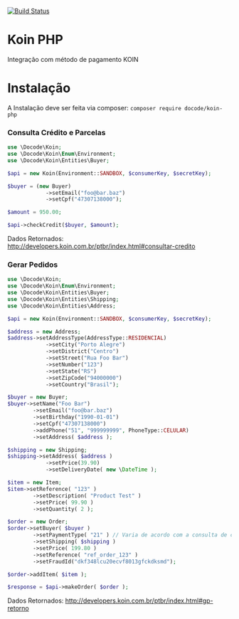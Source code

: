 [![Build Status](https://travis-ci.org/docode-web/koin-php.svg?branch=master)](https://travis-ci.org/docode-web/koin-php)

# Koin PHP
Integração com método de pagamento KOIN

# Instalação
A Instalação deve ser feita via composer:
`composer require docode/koin-php`

### Consulta Crédito e Parcelas
```php
use \Docode\Koin;
use \Docode\Koin\Enum\Environment;
use \Docode\Koin\Entities\Buyer;

$api = new Koin(Environment::SANDBOX, $consumerKey, $secretKey);

$buyer = (new Buyer)
            ->setEmail("foo@bar.baz")
            ->setCpf("47307138000");

$amount = 950.00;

$api->checkCredit($buyer, $amount);
```
Dados Retornados:
http://developers.koin.com.br/ptbr/index.html#consultar-credito


### Gerar Pedidos
```php
use \Docode\Koin;
use \Docode\Koin\Enum\Environment;
use \Docode\Koin\Entities\Buyer;
use \Docode\Koin\Entities\Shipping;
use \Docode\Koin\Entities\Address;

$api = new Koin(Environment::SANDBOX, $consumerKey, $secretKey);

$address = new Address;
$address->setAddressType(AddressType::RESIDENCIAL)
            ->setCity("Porto Alegre")
            ->setDistrict("Centro")
            ->setStreet("Rua Foo Bar")
            ->setNumber("123")
            ->setState("RS")
            ->setZipCode("94000000")
            ->setCountry("Brasil");

$buyer = new Buyer;
$buyer->setName("Foo Bar")
        ->setEmail("foo@bar.baz")
        ->setBirthday("1990-01-01")
        ->setCpf("47307138000")
        ->addPhone("51", "999999999", PhoneType::CELULAR)
        ->setAddress( $address );

$shipping = new Shipping;
$shipping->setAddress( $address )
            ->setPrice(39.90)
            ->setDeliveryDate( new \DateTime );

$item = new Item;
$item->setReference( "123" )
        ->setDescription( "Product Test" )
        ->setPrice( 99.90 )
        ->setQuantity( 2 );

$order = new Order;
$order->setBuyer( $buyer )
        ->setPaymentType( "21" ) // Varia de acordo com a consulta de credito
        ->setShipping( $shipping )
        ->setPrice( 199.80 )
        ->setReference( "ref_order_123" )
        ->setFraudId("dkf348lcu20ecvf8013gfckdksmd");

$order->addItem( $item );

$response = $api->makeOrder( $order );
```
Dados Retornados:
http://developers.koin.com.br/ptbr/index.html#gp-retorno